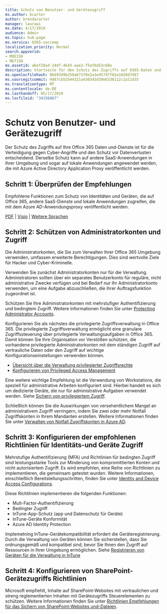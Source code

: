 ```yaml
---
title: Schutz von Benutzer- und Gerätezugriff
ms.author: bcarter
author: brendacarter
manager: laurawi
ms.date: 4/17/2018
audience: Admin
ms.topic: hub-page
ms.service: O365-seccomp
localization_priority: Normal
search.appverid:
- MOE150
- MET150
ms.assetid: a6ef28a4-2447-4b43-aae2-f5af6d53c68e
description: Startseite für den Schutz des Zugriffs auf O365-Daten und-Dienste
ms.openlocfilehash: 0b693d9b259a671f0e2a3e45747f81e1020d7487
ms.sourcegitcommit: 9d67cb52544321a430343d39eb336112c1a11d35
ms.translationtype: MT
ms.contentlocale: de-DE
ms.lasthandoff: 05/17/2019
ms.locfileid: "34156867"
---
```

# <a name="protect-user-and-device-access"></a>Schutz von Benutzer- und Gerätezugriff

Der Schutz des Zugriffs auf Ihre Office 365 Daten und-Dienste ist für die Verteidigung gegen Cyber-Angriffe und den Schutz vor Datenverlusten entscheidend. Derselbe Schutz kann auf andere SaaS-Anwendungen in Ihrer Umgebung und sogar auf lokale Anwendungen angewendet werden, die mit Azure Active Directory Application Proxy veröffentlicht werden.
  
## <a name="step-1-review-recommendations"></a>Schritt 1: Überprüfen der Empfehlungen

Empfohlene Funktionen zum Schutz von Identitäten und Geräten, die auf Office 365, andere SaaS-Dienste und lokale Anwendungen zugreifen, die mit dem Azure AD-Anwendungsproxy veröffentlicht werden.
  
[PDF](https://go.microsoft.com/fwlink/p/?linkid=841656) | [Visio](https://go.microsoft.com/fwlink/p/?linkid=841657) | [Weitere Sprachen](https://www.microsoft.com/download/details.aspx?id=55032)
  
## <a name="step-2-protect-administrator-accounts-and-access"></a>Schritt 2: Schützen von Administratorkonten und Zugriff
Die Administratorkonten, die Sie zum Verwalten Ihrer Office 365 Umgebung verwenden, umfassen erweiterte Berechtigungen. Dies sind wertvolle Ziele für Hacker und Cyber-Kriminelle. 

Verwenden Sie zunächst Administratorkonten nur für die Verwaltung. Administratoren sollten über ein separates Benutzerkonto für reguläre, nicht administrative Zwecke verfügen und bei Bedarf nur Ihr Administratorkonto verwenden, um eine Aufgabe abzuschließen, die ihrer Auftragsfunktion zugeordnet ist.

Schützen Sie Ihre Administratorkonten mit mehrstufiger Authentifizierung und bedingtem Zugriff. Weitere Informationen finden Sie unter [Protecting Administrator Accounts](https://docs.microsoft.com/en-us/microsoft-365/enterprise/identity-access-prerequisites#protecting-administrator-accounts). 

Konfigurieren Sie als nächstes die privilegierte Zugriffsverwaltung in Office 365. Die privilegierte Zugriffsverwaltung ermöglicht eine granulare Zugriffssteuerung über privilegierte Verwaltungsaufgaben in Office 365. Damit können Sie Ihre Organisation vor Verstößen schützen, die vorhandene privilegierte Administratorkonten mit dem ständigen Zugriff auf vertrauliche Daten oder den Zugriff auf wichtige Konfigurationseinstellungen verwenden können.

- [Übersicht über die Verwaltung privilegierter Zugriffsrechte](privileged-access-management-overview.md)
- [Konfigurieren von Privileged Access Management](privileged-access-management-configuration.md)

Eine weitere wichtige Empfehlung ist die Verwendung von Workstations, die speziell für administrative Arbeiten konfiguriert sind. Hierbei handelt es sich um dedizierte Geräte, die nur für administrative Aufgaben verwendet werden. Siehe [Sichern von privilegiertem Zugriff](https://docs.microsoft.com/en-us/windows-server/identity/securing-privileged-access/securing-privileged-access).

Schließlich können Sie die Auswirkungen von versehentlichem Mangel an administrativem Zugriff verringern, indem Sie zwei oder mehr Notfall Zugriffskonten in Ihrem Mandanten erstellen. Weitere Informationen finden Sie unter [Verwalten von Notfall Zugriffskonten in Azure AD](https://docs.microsoft.com/en-us/azure/active-directory/users-groups-roles/directory-emergency-access). 

## <a name="step-3-configure-recommended-identity-and-device-access-policies"></a>Schritt 3: Konfigurieren der empfohlenen Richtlinien für Identitäts-und Geräte Zugriff
Mehrstufige Authentifizierung (MFA) und Richtlinien für bedingten Zugriff sind leistungsstarke Tools zur Minderung von kompromittierten Konten und nicht autorisiertem Zugriff. Es wird empfohlen, eine Reihe von Richtlinien zu implementieren, die gemeinsam getestet wurden. Weitere Informationen, einschließlich Bereitstellungsschritten, finden Sie unter [Identity and Device Access Configurations](https://docs.microsoft.com/en-us/microsoft-365/enterprise/microsoft-365-policies-configurations).

 Diese Richtlinien implementieren die folgenden Funktionen:
- Mult-Factor-Authentifizierung
- Bedingter Zugriff
- InTune-App-Schutz (app und Datenschutz für Geräte)
- InTune-Geräte Konformität
- Azure AD Identity Protection

Implemetning InTune-Gerätekompatibilität erfordert die Geräteregistrierung. Durch die Verwaltung von Geräten können Sie sicherstellen, dass Sie ordnungsgemäß und kompatibel sind, bevor Sie Ihnen den Zugriff auf Ressourcen in Ihrer Umgebung ermöglichen. Siehe [Registrieren von Geräten für die Verwaltung in InTune](https://docs.microsoft.com/intune-classic/deploy-use/enroll-devices-in-microsoft-intune)

## <a name="step-4-configure-sharepoint-device-access-policies"></a>Schritt 4: Konfigurieren von SharePoint-Gerätezugriffs Richtlinien

Microsoft empfiehlt, Inhalte auf SharePoint-Websites mit vertraulichen und streng reglementierten Inhalten mit Gerätezugriffs Steuerelementen zu schützen. Weitere Informationen finden Sie unter [Richtlinien Empfehlungen für das Sichern von SharePoint-Websites und-Dateien](https://docs.microsoft.com/en-us/microsoft-365/enterprise/sharepoint-file-access-policies).



    

